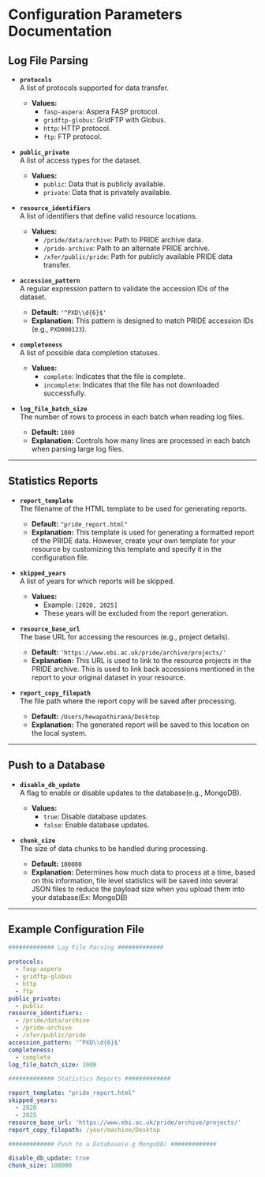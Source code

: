 # Configuration Parameters Documentation

## **Log File Parsing**

- **`protocols`**  
  A list of protocols supported for data transfer.
  - **Values:**
    - `fasp-aspera`: Aspera FASP protocol.
    - `gridftp-globus`: GridFTP with Globus.
    - `http`: HTTP protocol.
    - `ftp`: FTP protocol.

- **`public_private`**  
  A list of access types for the dataset.
  - **Values:**
    - `public`: Data that is publicly available.
    - `private`: Data that is privately available.

- **`resource_identifiers`**  
  A list of identifiers that define valid resource locations.
  - **Values:**
    - `/pride/data/archive`: Path to PRIDE archive data.
    - `/pride-archive`: Path to an alternate PRIDE archive.
    - `/xfer/public/pride`: Path for publicly available PRIDE data transfer.

- **`accession_pattern`**  
  A regular expression pattern to validate the accession IDs of the dataset.
  - **Default:** `'^PXD\\d{6}$'`
  - **Explanation:** This pattern is designed to match PRIDE accession IDs (e.g., `PXD000123`).

- **`completeness`**  
  A list of possible data completion statuses.
  - **Values:**
    - `complete`: Indicates that the file is complete.
    - `incomplete`: Indicates that the file has not downloaded successfully.
  
- **`log_file_batch_size`**  
  The number of rows to process in each batch when reading log files.
  - **Default:** `1000`
  - **Explanation:** Controls how many lines are processed in each batch when parsing large log files.


---

## **Statistics Reports**

- **`report_template`**  
  The filename of the HTML template to be used for generating reports.
  - **Default:** `"pride_report.html"`
  - **Explanation:** This template is used for generating a formatted report of the PRIDE data. 
However, create your own template for your resource by customizing this template and specify it in the configuration file.

- **`skipped_years`**  
  A list of years for which reports will be skipped.
  - **Values:**  
    - Example: `[2020, 2025]`  
    - These years will be excluded from the report generation.

- **`resource_base_url`**  
  The base URL for accessing the resources (e.g., project details).
  - **Default:** `'https://www.ebi.ac.uk/pride/archive/projects/'`
  - **Explanation:** This URL is used to link to the resource projects in the PRIDE archive. This is used to link back accessions mentioned in the report to your original dataset in your resource.

- **`report_copy_filepath`**  
  The file path where the report copy will be saved after processing.
  - **Default:** `/Users/hewapathirana/Desktop`
  - **Explanation:** The generated report will be saved to this location on the local system.

---

## **Push to a Database**

- **`disable_db_update`**  
  A flag to enable or disable updates to the database(e.g., MongoDB).
  - **Values:**
    - `true`: Disable database updates.
    - `false`: Enable database updates.

- **`chunk_size`**  
  The size of data chunks to be handled during processing.
  - **Default:** `100000`
  - **Explanation:** Determines how much data to process at a time, based on this information, file level statistics will be saved into several JSON files to reduce the payload size when you upload them into your database(Ex: MongoDB)

---

## Example Configuration File

```yaml
############# Log File Parsing #############

protocols:
  - fasp-aspera
  - gridftp-globus
  - http
  - ftp
public_private:
  - public
resource_identifiers:
  - /pride/data/archive
  - /pride-archive
  - /xfer/public/pride
accession_pattern: '^PXD\\d{6}$'
completeness:
  - complete
log_file_batch_size: 1000

############# Statistics Reports #############

report_template: "pride_report.html"
skipped_years:
  - 2020
  - 2025
resource_base_url: 'https://www.ebi.ac.uk/pride/archive/projects/'
report_copy_filepath: /your/machine/Desktop

############# Push to a Database(e.g MongoDB) #############

disable_db_update: true
chunk_size: 100000
```
